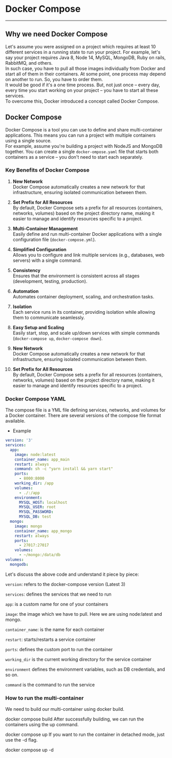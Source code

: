 # Docker Compose
---

## Why we need Docker Compose   

Let's assume you were assigned on a project which requires at least 10 different services in a running state to run your project. For example, let's say your project requires Java 8, Node 14, MySQL, MongoDB, Ruby on rails, RabbitMQ, and others.   
In such case, you have to pull all those images individually from Docker and start all of them in their containers. At some point, one process may depend on another to run. So, you have to order them.   
It would be good if it's a one time process. But, not just once – every day, every time you start working on your project – you have to start all these services.   
To overcome this, Docker introduced a concept called Docker Compose.

## Docker Compose   

Docker Compose is a tool you can use to define and share multi-container applications. This means you can run a project with multiple containers using a single source.   
For example, assume you're building a project with NodeJS and MongoDB together. You can create a single `docker-ompose.yaml` file that starts both containers as a service – you don't need to start each separately.   

### Key Benefits of Docker Compose

1. **New Network**  
   Docker Compose automatically creates a new network for that infrastructure, ensuring isolated communication between them.

2. **Set Prefix for All Resources**  
   By default, Docker Compose sets a prefix for all resources (containers, networks, volumes) based on the project directory name, making it easier to manage and identify resources specific to a project.

3. **Multi-Container Management**  
   Easily define and run multi-container Docker applications with a single configuration file (`docker-compose.yml`).

4. **Simplified Configuration**  
   Allows you to configure and link multiple services (e.g., databases, web servers) with a single command.

5. **Consistency**  
   Ensures that the environment is consistent across all stages (development, testing, production).

6. **Automation**  
   Automates container deployment, scaling, and orchestration tasks.

7. **Isolation**  
   Each service runs in its container, providing isolation while allowing them to communicate seamlessly.

8. **Easy Setup and Scaling**  
   Easily start, stop, and scale up/down services with simple commands (`docker-compose up`, `docker-compose down`).

9. **New Network**  
   Docker Compose automatically creates a new network for that infrastructure, ensuring isolated communication between them.

10. **Set Prefix for All Resources**  
   By default, Docker Compose sets a prefix for all resources (containers, networks, volumes) based on the project directory name, making it easier to manage and identify resources specific to a project.


### Docker Compose YAML   

The compose file is a YML file defining services, networks, and volumes for a Docker container. There are several versions of the compose file format available.    
- Example
```yaml
version: '3'
services:
  app:
    image: node:latest
    container_name: app_main
    restart: always
    command: sh -c "yarn install && yarn start"
    ports:
      - 8000:8000
    working_dir: /app
    volumes:
      - ./:/app
    environment:
      MYSQL_HOST: localhost
      MYSQL_USER: root
      MYSQL_PASSWORD: 
      MYSQL_DB: test
  mongo:
    image: mongo
    container_name: app_mongo
    restart: always
    ports:
      - 27017:27017
    volumes:
      - ~/mongo:/data/db
volumes:
  mongodb:
```

Let's discuss the above code and understand it piece by piece:

`version`: refers to the docker-compose version (Latest 3)   

`services`: defines the services that we need to run   

`app`: is a custom name for one of your containers   

`image`: the image which we have to pull. Here we are using node:latest and mongo.   

`container_name`: is the name for each container   

`restart`: starts/restarts a service container   

`ports`: defines the custom port to run the container   

`working_dir` is the current working directory for the service container   

`environment` defines the environment variables, such as DB credentials, and so on.   

`command` is the command to run the service   

### How to run the multi-container    
We need to build our multi-container using docker build.

docker compose build
After successfully building, we can run the containers using the up command.

docker compose up
If you want to run the container in detached mode, just use the -d flag.

docker compose up -d
